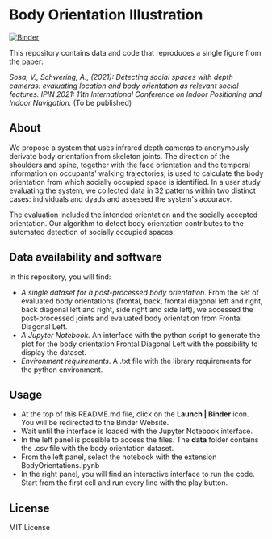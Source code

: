 # Body Orientation Illustration

[![Binder](https://mybinder.org/badge_logo.svg)](https://mybinder.org/v2/gh/violetasdev/bodyorientation_example/HEAD)

This repository contains data and code that reproduces a single figure from the paper:

*Sosa, V., Schwering, A., (2021): Detecting social spaces with depth cameras: evaluating location and body orientation as relevant social features. IPIN 2021: 11th International Conference on Indoor Positioning and Indoor Navigation.* (To be published)

## About
We propose a system that uses infrared depth cameras to anonymously derivate body orientation from skeleton joints. The direction of the shoulders and spine, together with the face orientation and the temporal information on occupants' walking trajectories, is used to calculate the body orientation from which socially occupied space is identified. In a user study evaluating the system, we collected data in 32 patterns within two distinct cases: individuals and dyads and assessed the system's accuracy.

The evaluation included the intended orientation and the socially accepted orientation. Our algorithm to detect body orientation contributes to the automated detection of socially occupied spaces.

## Data availability and software
In this repository, you will find:
- *A single dataset for a post-processed body orientation.* From the set of evaluated body orientations (frontal, back, frontal diagonal left and right, back diagonal left and right, side right and side left), we accessed the post-processed joints and evaluated body orientation from Frontal Diagonal Left.
- *A Jupyter Notebook.* An interface with the python script to generate the plot for the body orientation Frontal Diagonal Left with the possibility to display the dataset.
- *Environment requirements*. A .txt file with the library requirements for the python environment.

## Usage
- At the top of this README.md file, click on the **Launch | Binder** icon. You will be redirected to the Binder Website.
- Wait until the interface is loaded with the Jupyter Notebook interface.
- In the left panel is possible to access the files. The **data** folder contains the .csv file with the body orientation dataset.
- From the left panel, select the notebook with the extension BodyOrientations.ipynb
- In the right panel, you will find an interactive interface to run the code. Start from the first cell and run every line with the play button.

## License
MIT License
